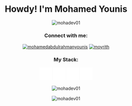 <h1 align="center">Howdy! I'm Mohamed Younis</h1>

<p align="center"> <img src="https://komarev.com/ghpvc/?username=mohadev01&label=Profile%20views&color=0e75b6&style=flat" alt="mohadev01" /> </p>

<h3 align="center">Connect with me:</h3>
<p align="center">
<a href="https://linkedin.com/in/mohamedabdulrahmanyounis" target="blank"><img align="center" src="https://raw.githubusercontent.com/rahuldkjain/github-profile-readme-generator/master/src/images/icons/Social/linked-in-alt.svg" alt="mohamedabdulrahmanyounis" height="30" width="40" /></a>
<a href="https://instagram.com/moyrith" target="blank"><img align="center" src="https://raw.githubusercontent.com/rahuldkjain/github-profile-readme-generator/master/src/images/icons/Social/instagram.svg" alt="moyrith" height="30" width="40" /></a>
</p>

<h3 align="center">My Stack:</h3>
<div align="center">
  <img width="40px" height="40px" src="https://github.com/mohadev01-resources/Icons/blob/main/Icons/html.png" alt="HTML">
  <img width="40px" height="40px" src="https://github.com/mohadev01-resources/Icons/blob/main/Icons/css.png" alt="CSS">
  <img width="40px" height="40px" src="https://github.com/mohadev01-resources/Icons/blob/main/Icons/javascript.png" alt="JavaScript">
  <img width="40px" height="40px" src="https://github.com/mohadev01-resources/Icons/blob/main/Icons/bootstrap.png" alt="Bootstrap">
</div>

<p align="center"><img width="50%" align="center" src="https://github-readme-stats.vercel.app/api?username=mohadev01&show_icons=true&locale=en" alt="mohadev01" /></p>

<p align="center"><img width="50%" align="center" src="https://github-readme-streak-stats.herokuapp.com/?user=mohadev01&" alt="mohadev01" /></p>
